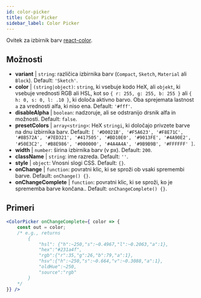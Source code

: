 ```yaml
---
id: color-picker
title: Color Picker
sidebar_label: Color Picker
---
```


Ovitek za izbirnik barv [react-color](https://casesandberg.github.io/react-color/).

## Možnosti

* __variant__ | `string`: različica izbirnika barv (`Compact`, `Sketch`, `Material` ali `Block`). Default: `'Sketch'`.
* __color__ | `(string|object)`: `string`, ki vsebuje kodo HeX, ali `objekt`, ki vsebuje vrednosti RGB ali HSL, kot so `{ r: 255, g: 255, b: 255 }` ali `{ h: 0, s: 0, l: .10 }`, ki določa aktivno barvo. Oba sprejemata lastnost `a` za vrednosti alfa, ki niso ena. Default: `'#fff'`.
* __disableAlpha__ | `boolean`: nadzoruje, ali se odstranijo drsnik alfa in možnosti. Default: `false`.
* __presetColors__ | `array<string>`: HeX `stringi`, ki določajo privzete barve na dnu izbirnika barv. Default: `[
  '#D0021B',
  '#F5A623',
  '#F8E71C',
  '#8B572A',
  '#7ED321',
  '#417505',
  '#BD10E0',
  '#9013FE',
  '#4A90E2',
  '#50E3C2',
  '#B8E986',
  '#000000',
  '#4A4A4A',
  '#9B9B9B',
  '#FFFFFF'
]`.
* __width__ | `number`: širina izbirnika barv (v px). Default: `200`.
* __className__ | `string`: ime razreda. Default: `''`.
* __style__ | `object`: Vnosni slogi CSS. Default: `{}`.
* __onChange__ | `function`: povratni klic, ki se sproži ob vsaki spremembi barve. Default: `onChange() {}`.
* __onChangeComplete__ | `function`: povratni klic, ki se sproži, ko je sprememba barve končana.. Default: `onChangeComplete() {}`.


## Primeri

```jsx live
<ColorPicker onChangeComplete={ color => {
    const out = color;
    /* e.g., returns 
        {
            "hsl": {"h":~250,"s":~0.4967,"l":~0.2063,"a":1},
            "hex":"#231a4f",
            "rgb":{"r":35,"g":26,"b":79,"a":1},
            "hsv":{"h":~250,"s":~0.664,"v":~0.3088,"a":1},
            "oldHue":~250,
            "source":"rgb"
        }
    */
}} />
```

